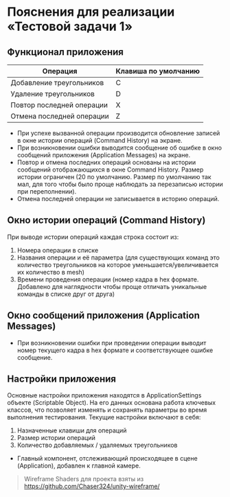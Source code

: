 # Пояснения для реализации «Тестовой задачи 1»

## Функционал приложения
| __Операция__ | __Клавиша по умолчанию__ |
|--------------|--------------------------|
| Добавление треугольников  | C|
| Удаление треугольников    | D| 
| Повтор последней операции | X|
| Отмена последней операции | Z| 

- При успехе вызванной операции производится обновление записей в окне истории операций (Command History) на экране.
- При возникновении ошибки выводится сообщение об ошибке в окно сообщений приложения (Application Messages) на экране.
- Повтор и отмена последних операций основаны на истории сообщений отображающихся в окне Command History. Размер истории ограничен (20 по умолчанию. Размер по умолчанию так мал, для того чтобы было проще наблюдать за перезаписью истории при переполнении).
- Отмена последней операции не записывается в историю операций.

## Окно истории операций (Command History)
При выводе истории операций каждая строка состоит из:
1. Номера операции в списке
2. Названия операции и её параметра (для существующих команд это количество треугольников на которое уменьшается/увеличивается их количество в mesh)
3. Времени проведения операции (номер кадра в hex формате. Добавлено для наглядности чтобы проще отличать уникальные команды в списке друг от друга)

## Окно сообщений приложения (Application Messages)
- При возникновении ошибки при проведении операции выводит номер текущего кадра в hex формате и соответствующее ошибке сообщение.

## Настройки приложения
Основные настройки приложения находятся в ApplicationSettings объекте (Scriptable Object). На его данных основана работа ключевых классов, что позволяет изменять и сохранять параметры во время выполнения тестирования.
Текущие настройки включают в себя: 
1. Назначенные клавиши для операций
2. Размер истории операций
3. Количество добавляемых / удаляемых треугольников

- Главный компонент, отслеживающий происходящее в сцене (Application), добавлен к главной камере.

> Wireframe Shaders для проекта взяты из https://github.com/Chaser324/unity-wireframe/
